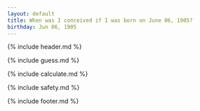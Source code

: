 ```yaml
---
layout: default
title: When was I conceived if I was born on June 06, 1905?
birthday: Jun 06, 1905
---
```


{% include header.md %}

{% include guess.md %}

{% include calculate.md %}

{% include safety.md %}

{% include footer.md %}



